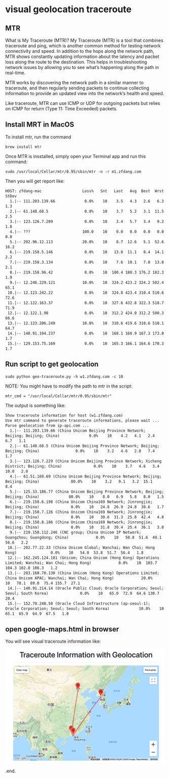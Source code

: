 # visual geolocation traceroute


## MTR

What is My Traceroute (MTR)?
My Traceroute (MTR) is a tool that combines traceroute and ping, which is another common method for testing network connectivity and speed. In addition to the hops along the network path, MTR shows constantly updating information about the latency and packet loss along the route to the destination. This helps in troubleshooting network issues by allowing you to see what’s happening along the path in real-time.

MTR works by discovering the network path in a similar manner to traceroute, and then regularly sending packets to continue collecting information to provide an updated view into the network’s health and speed.

Like traceroute, MTR can use ICMP or UDP for outgoing packets but relies on ICMP for return (Type 11: Time Exceeded) packets.

## Install MRT in MacOS

To install mtr, run the command

	brew install mtr


Once MTR is insstalled, simply open your Terminal app and run this command:

	sudo /usr/local/Cellar/mtr/0.95/sbin/mtr -n -r m1.zfdang.com
	
Then you will get report like:

```Start: 2022-03-28T11:19:08+0800
HOST: zfdang-mac                  Loss%   Snt   Last   Avg  Best  Wrst StDev
  1.|-- 111.203.139.66             0.0%    10    3.5   4.3   2.6   6.3   1.3
  2.|-- 61.148.68.5                0.0%    10    3.7   5.2   3.1  11.5   2.5
  3.|-- 123.126.7.209              0.0%    10    3.4   5.7   3.4   9.2   1.8
  4.|-- ???                       100.0    10    0.0   0.0   0.0   0.0   0.0
  5.|-- 202.96.12.113             20.0%    10    8.7  12.6   5.1  52.6  16.2
  6.|-- 219.158.5.146              0.0%    10   13.8  11.1   8.4  14.1   2.2
  7.|-- 219.158.3.134              0.0%    10    7.6  10.1   7.0  13.8   2.1
  8.|-- 219.158.96.42              0.0%    10  180.4 180.3 176.2 182.3   1.9
  9.|-- 12.246.229.121            10.0%    10  324.2 423.2 324.2 502.4  65.1
 10.|-- 12.123.242.22              0.0%    10  324.8 423.4 310.4 510.6  72.6
 11.|-- 12.122.163.37              0.0%    10  327.6 432.8 322.3 518.7  71.9
 12.|-- 12.122.1.90                0.0%    10  312.2 424.0 312.2 500.3  66.6
 13.|-- 12.123.206.249            10.0%    10  310.6 419.6 310.6 510.1  64.7
 14.|-- 140.91.194.237             0.0%    10  168.1 168.9 167.3 173.0   1.7
 15.|-- 129.153.75.169             0.0%    10  165.3 166.1 164.6 170.3   1.7
```
## Run script to get geolocation

	sudo python geo-traceroute.py -h w1.zfdang.com -c 10
	
NOTE: You might have to modify the path to mtr in the script:

	mtr_cmd = "/usr/local/Cellar/mtr/0.95/sbin/mtr"

The output is something like:

```
Show traceroute information for host (w1.zfdang.com)
Use mtr command to generate traceroute informations, please wait ...
Parse geolocation from ip-api.com ...
  1.|-- 111.203.139.66 (China Unicom Beijing Province Network; Beijing; Beijing; China)             0.0%    10    4.2   4.1   2.4   6.7   1.1
  2.|-- 61.148.68.5 (China Unicom Beijing Province Network; Beijing; Beijing; China)                0.0%    10    3.2   4.6   2.8   7.4   1.7
  3.|-- 123.126.7.229 (China Unicom Beijing Province Network; Xicheng District; Beijing; China)              0.0%    10    3.7   4.6   3.4  10.0   2.0
  4.|-- 61.51.169.69 (China Unicom Beijing Province Network; Beijing; Beijing; China)              80.0%    10    3.2   9.1   3.2  15.1   8.4
  5.|-- 125.33.186.77 (China Unicom Beijing Province Network; Beijing; Beijing; China)             80.0%    10    8.0   6.9   5.8   8.0   1.5
  6.|-- 219.158.6.198 (China Unicom China169 Network; Jinrongjie; Beijing; China)              0.0%    10   24.8  26.9  24.8  30.6   1.7
  7.|-- 219.158.7.126 (China Unicom China169 Network; Jinrongjie; Beijing; China)              0.0%    10   30.6  31.3  25.8  42.4   4.8
  8.|-- 219.158.8.186 (China Unicom China169 Network; Jinrongjie; Beijing; China)              0.0%    10   31.8  30.4  25.4  36.1   3.8
  9.|-- 219.158.112.246 (CNC group; China Unicom IP Network; Guangzhou; Guangdong; China)            0.0%    10   50.8  51.6  49.1  56.6   2.2
 10.|-- 202.77.22.33 (China Unicom Global; Wanchai; Wan Chai; Hong Kong)               0.0%    10   54.0  53.8  51.7  56.4   1.8
 12.|-- 162.245.124.181 (Unicom; China Unicom (Hong Kong) Operations Limited; Wanchai; Wan Chai; Hong Kong)            0.0%    10  103.7 104.3 102.8 106.3   1.2
 13.|-- 203.160.70.130 (China Unicom (Hong Kong) Operations Limited; China Unicom APAC; Wanchai; Wan Chai; Hong Kong)            20.0%    10   78.1  89.0  75.4 155.7  27.1
 14.|-- 140.91.214.14 (Oracle Public Cloud; Oracle Corporation; Seoul; Seoul; South Korea)              0.0%    10   65.0  72.9  64.6 130.7  20.4
 15.|-- 152.70.248.50 (Oracle Cloud Infrastructure (ap-seoul-1); Oracle Corporation; Seoul; Seoul; South Korea)             10.0%    10   65.1  65.9  64.9  67.5   1.0
```

## open google-maps.html in browser

You will see visual traceroute information like:

![](demo.png)

.end.
